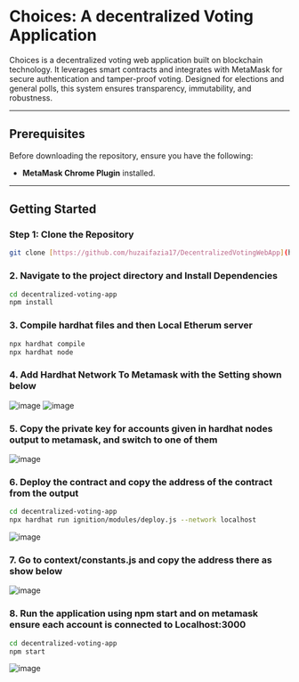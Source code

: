 # Choices: A decentralized Voting Application

Choices is a decentralized voting web application built on blockchain technology. It leverages smart contracts and integrates with MetaMask for secure authentication and tamper-proof voting. Designed for elections and general polls, this system ensures transparency, immutability, and robustness.

---

## Prerequisites

Before downloading the repository, ensure you have the following:

- **MetaMask Chrome Plugin** installed.

---


## Getting Started

### Step 1: Clone the Repository
```bash
git clone [https://github.com/huzaifazia17/DecentralizedVotingWebApp](https://github.com/huzaifazia17/DecentralizedVotingWebApp)
```

### 2. Navigate to the project directory and Install Dependencies
```bash
cd decentralized-voting-app
npm install
```

### 3. Compile hardhat files and then Local Etherum server
```bash
npx hardhat compile
npx hardhat node
```

### 4. Add Hardhat Network To Metamask with the Setting shown below
![image](https://github.com/user-attachments/assets/befeea3a-618b-43a2-80bf-0df14db793f1)
![image](https://github.com/user-attachments/assets/eb38ba8e-a0f6-4a36-94ad-39eb6febdd0e)


### 5. Copy the private key for accounts given in hardhat nodes output to metamask, and switch to one of them
![image](https://github.com/user-attachments/assets/d414dccd-4853-4a98-b188-f861f788ba32)

### 6. Deploy the contract and copy the address of the contract from the output
```bash
cd decentralized-voting-app
npx hardhat run ignition/modules/deploy.js --network localhost
```
![image](https://github.com/user-attachments/assets/204467ad-2afe-4b99-ba39-acf7066b2a2e)

### 7. Go to context/constants.js and copy the address there as show below

![image](https://github.com/user-attachments/assets/b843883c-8266-4462-ab76-4af0083b960d)

### 8. Run the application using npm start and on metamask ensure each account is connected to Localhost:3000
```bash
cd decentralized-voting-app
npm start
```
![image](https://github.com/user-attachments/assets/5ce80e2c-7276-402e-b234-ab72fe983dc5)


